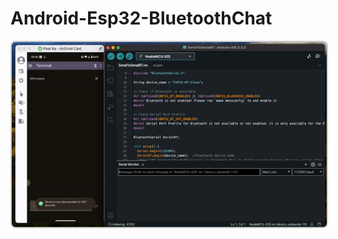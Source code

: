 # Android-Esp32-BluetoothChat


<div style="display: flex; align: center;">
    <img  src="app/src/main/res/raw/ss_demo.gif" alt="Image 1" style=" border: 2px solid #ccc; border-radius: 8px; align: center;">
</div>
